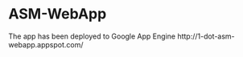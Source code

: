 # ASM-WebApp
<article>The app has been deployed to Google App Engine http://1-dot-asm-webapp.appspot.com/</article>
